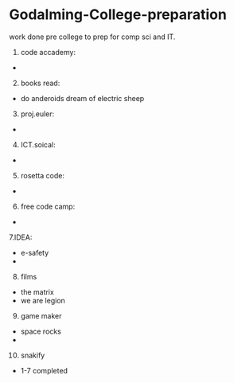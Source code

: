 # Godalming-College-preparation
work done pre college to prep for comp sci and IT.

1. code accademy:
-
2. books read:
- do anderoids dream of electric sheep
3. proj.euler:
-
4. ICT.soical:
-
5. rosetta code:
-
6. free code camp:
-
7.IDEA:
- e-safety
- 
8. films
- the matrix
- we are legion
9. game maker
- space rocks
- 
10. snakify
- 1-7 completed
